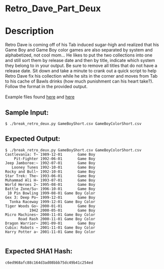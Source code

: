 # Retro_Dave_Part_Deux

# Description

<p>Retro Dave is coming off of his Tab induced sugar-high and realized that his Game Boy and Game Boy color games are also separated by system and alphabetized, not cool mom... He likes to put the two collections into one and still sort them by release date and then by title, indicate which system they belong to in your output. Be sure to remove all titles that do not have a release date. Sit down and take a minute to crank out a quick script to help Retro Dave fix his collection while he sits in the corner and moves from Tab to his cache of Bawls drinks (how much punishment can his heart take?). Follow the format in the provided output.<br/><br/>
Example files found <a href="GameBoyShort.csv">here</a> and <a href="/static/downloads/GameBoyColorShort.csv">here</a></p>

## Sample Input:

```
$ ./break_retro_deux.py GameBoyShort.csv GameBoyColorShort.csv
```
## Expected Output:

```
$ ./break_retro_deux.py GameBoyShort.csv GameBoyColorShort.csv 
Castlevania: T~ 1989-12-01       Game Boy
    Pit-Fighter 1992-06-01       Game Boy
Jeep Jamboree:~ 1992-07-01       Game Boy
   Looney Tunes 1992-10-01       Game Boy
Rocky and Bull~ 1992-10-01       Game Boy
Star Trek: The~ 1993-06-01       Game Boy
Muhammad Ali H~ 1993-07-01       Game Boy
World Heroes 2~ 1995-08-01       Game Boy
Battle Zone/Su~ 1996-10-01       Game Boy
 10 Pin Bowling 1999-08-01 Game Boy Color
Gex 3: Deep Po~ 1999-12-01       Game Boy
  Tonka Raceway 1999-12-01 Game Boy Color
Tiger Woods Go~ 2000-01-01       Game Boy
           1942 2000-05-01       Game Boy
Micro Machines~ 2000-11-01 Game Boy Color
      Road Rash 2000-11-01 Game Boy Color
Dragon Warrior~ 2001-09-01       Game Boy
Cubix: Robots ~ 2001-11-01 Game Boy Color
Harry Potter a~ 2001-11-01 Game Boy Color


```
## Expected SHA1 Hash:

```
c6ed968afc88c164d3ad08bbb75dc49b41c254ed
```
